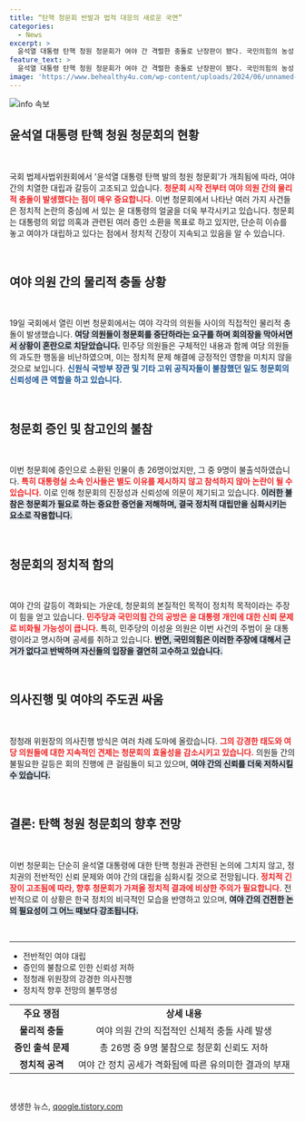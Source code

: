 ```yaml
---
title: “탄핵 청문회 반발과 법적 대응의 새로운 국면”
categories:
  - News
excerpt: >
  윤석열 대통령 탄핵 청원 청문회가 여야 간 격렬한 충돌로 난장판이 됐다. 국민의힘의 농성 중 물리적 충돌이 발생했고, 다수의 증인이 불출석해 논란을 더했다. 이제 청문회 결과는 어떻게 될까? 클릭해 확인하세요!
feature_text: >
  윤석열 대통령 탄핵 청원 청문회가 여야 간 격렬한 충돌로 난장판이 됐다. 국민의힘의 농성 중 물리적 충돌이 발생했고, 다수의 증인이 불출석해 논란을 더했다. 이제 청문회 결과는 어떻게 될까? 클릭해 확인하세요!
image: 'https://www.behealthy4u.com/wp-content/uploads/2024/06/unnamed-file.png'
---
```


<p><img src="https://www.behealthy4u.com/wp-content/uploads/2024/06/unnamed-file.png" alt="info 속보" /></p>

<h2 data-ke-size="size26">윤석열 대통령 탄핵 청원 청문회의 현황</h2>

<p data-ke-size="size16">&nbsp;</p>

<p data-ke-size="size16">국회 법제사법위원회에서 '윤석열 대통령 탄핵 발의 청원 청문회'가 개최됨에 따라, 여야 간의 치열한 대립과 갈등이 고조되고 있습니다. <b><span style="color: #ee2323;">청문회 시작 전부터 여야 의원 간의 물리적 충돌이 발생했다는 점이 매우 중요합니다.</span></b> 이번 청문회에서 나타난 여러 가지 사건들은 정치적 논란의 중심에 서 있는 윤 대통령의 얼굴을 더욱 부각시키고 있습니다. 청문회는 대통령의 외압 의혹과 관련된 여러 증인 소환을 목표로 하고 있지만, 단순히 이슈를 놓고 여야가 대립하고 있다는 점에서 정치적 긴장이 지속되고 있음을 알 수 있습니다.</p>

<p data-ke-size="size16">&nbsp;</p>

<h2 data-ke-size="size26">여야 의원 간의 물리적 충돌 상황</h2>

<p data-ke-size="size16">&nbsp;</p>

<p data-ke-size="size16">19일 국회에서 열린 이번 청문회에서는 여야 각각의 의원들 사이의 직접적인 물리적 충돌이 발생했습니다. <b><span style="background-color: #21538527;">여당 의원들이 청문회를 중단하라는 요구를 하며 회의장을 막아서면서 상황이 혼란으로 치닫았습니다.</span></b> 민주당 의원들은 구체적인 내용과 함께 여당 의원들의 과도한 행동을 비난하였으며, 이는 정치적 문제 해결에 긍정적인 영향을 미치지 않을 것으로 보입니다. <b><span style="color: #1a5490;">신원식 국방부 장관 및 기타 고위 공직자들이 불참했던 일도 청문회의 신뢰성에 큰 역할을 하고 있습니다.</span></b></p>

<p data-ke-size="size16">&nbsp;</p>

<h2 data-ke-size="size26">청문회 증인 및 참고인의 불참</h2>

<p data-ke-size="size16">&nbsp;</p>

<p data-ke-size="size16">이번 청문회에 증인으로 소환된 인물이 총 26명이었지만, 그 중 9명이 불출석하였습니다. <b><span style="color: #ee2323;">특히 대통령실 소속 인사들은 별도 이유를 제시하지 않고 참석하지 않아 논란이 될 수 있습니다.</span></b> 이로 인해 청문회의 진정성과 신뢰성에 의문이 제기되고 있습니다. <b><span style="background-color: #21538527;">이러한 불참은 청문회가 필요로 하는 중요한 증언을 저해하며, 결국 정치적 대립만을 심화시키는 요소로 작용합니다.</span></b></p>

<p data-ke-size="size16">&nbsp;</p>

<h2 data-ke-size="size26">청문회의 정치적 함의</h2>

<p data-ke-size="size16">&nbsp;</p>

<p data-ke-size="size16">여야 간의 갈등이 격화되는 가운데, 청문회의 본질적인 목적이 정치적 목적이라는 주장이 힘을 얻고 있습니다. <b><span style="color: #ee2323;">민주당과 국민의힘 간의 공방은 윤 대통령 개인에 대한 신뢰 문제로 비화될 가능성이 큽니다.</span></b> 특히, 민주당의 이성윤 의원은 이번 사건의 주범이 윤 대통령이라고 명시하며 공세를 취하고 있습니다. <b><span style="background-color: #21538527;">반면, 국민의힘은 이러한 주장에 대해서 근거가 없다고 반박하며 자신들의 입장을 결연히 고수하고 있습니다.</span></b></p>

<p data-ke-size="size16">&nbsp;</p>

<h2 data-ke-size="size26">의사진행 및 여야의 주도권 싸움</h2>

<p data-ke-size="size16">&nbsp;</p>

<p data-ke-size="size16">정청래 위원장의 의사진행 방식은 여러 차례 도마에 올랐습니다. <b><span style="color: #ee2323;">그의 강경한 태도와 여당 의원들에 대한 지속적인 견제는 청문회의 효율성을 감소시키고 있습니다.</span></b> 의원들 간의 불필요한 갈등은 회의 진행에 큰 걸림돌이 되고 있으며, <b><span style="background-color: #21538527;">여야 간의 신뢰를 더욱 저하시킬 수 있습니다.</span></b></p>

<p data-ke-size="size16">&nbsp;</p>

<h2 data-ke-size="size26">결론: 탄핵 청원 청문회의 향후 전망</h2>

<p data-ke-size="size16">&nbsp;</p>

<p data-ke-size="size16">이번 청문회는 단순히 윤석열 대통령에 대한 탄핵 청원과 관련된 논의에 그치지 않고, 정치권의 전반적인 신뢰 문제와 여야 간의 대립을 심화시킬 것으로 전망됩니다. <b><span style="color: #ee2323;">정치적 긴장이 고조됨에 따라, 향후 청문회가 가져올 정치적 결과에 비상한 주의가 필요합니다.</span></b> 전반적으로 이 상황은 한국 정치의 비극적인 모습을 반영하고 있으며, <b><span style="background-color: #21538527;">여야 간의 건전한 논의 필요성이 그 어느 때보다 강조됩니다.</span></b></p>

<p data-ke-size="size16">&nbsp;</p>

<hr style="border:1px solid #black;"/>

<ul>
  <li>전반적인 여야 대립</li>
  <li>증인의 불참으로 인한 신뢰성 저하</li>
  <li>정청래 위원장의 강경한 의사진행</li>
  <li>정치적 향후 전망의 불투명성</li>
</ul>

<table style="width:100%; border-collapse: collapse;">
  <tr>
    <td style="text-align: center; height: 17px;"><b>주요 쟁점</b></td>
    <td style="text-align: center; height: 17px;"><b>상세 내용</b></td>
  </tr>
  <tr>
    <td style="text-align: center; height: 17px;"><b>물리적 충돌</b></td>
    <td style="text-align: center; height: 17px;">여야 의원 간의 직접적인 신체적 충돌 사례 발생</td>
  </tr>
  <tr>
    <td style="text-align: center; height: 17px;"><b>증인 출석 문제</b></td>
    <td style="text-align: center; height: 17px;">총 26명 중 9명 불참으로 청문회 신뢰도 저하</td>
  </tr>
  <tr>
    <td style="text-align: center; height: 17px;"><b>정치적 공격</b></td>
    <td style="text-align: center; height: 17px;">여야 간 정치 공세가 격화됨에 따른 유의미한 결과의 부재</td>
  </tr>
</table>

<p data-ke-size="size16">&nbsp;</p>
생생한 뉴스, <a href="https://qoogle.tistory.com" rel="dofollow">qoogle.tistory.com</a>


